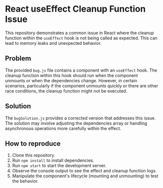 # React useEffect Cleanup Function Issue

This repository demonstrates a common issue in React where the cleanup function within the `useEffect` hook is not being called as expected. This can lead to memory leaks and unexpected behavior.

## Problem

The provided `bug.js` file contains a component with an `useEffect` hook. The cleanup function within this hook should run when the component unmounts or when the dependencies change.  However, in certain scenarios, particularly if the component unmounts quickly or there are other race conditions, the cleanup function might not be executed.

## Solution

The `bugSolution.js` provides a corrected version that addresses this issue. The solution may involve adjusting the dependencies array or handling asynchronous operations more carefully within the effect.

## How to reproduce

1. Clone this repository.
2. Run `npm install` to install dependencies.
3. Run `npm start` to start the development server.
4. Observe the console output to see the effect and cleanup function logs.
5. Manipulate the component's lifecycle (mounting and unmounting) to test the behavior.